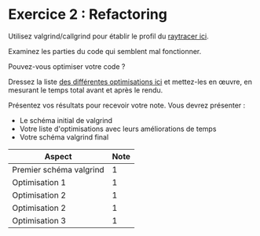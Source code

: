# Exercice 2 : Refactoring

Utilisez valgrind/callgrind pour établir le profil du [raytracer ici](https://github.com/glassworks/course-optimisation-sample).

Examinez les parties du code qui semblent mal fonctionner. 

Pouvez-vous optimiser votre code ?

Dressez la liste [des différentes optimisations ici](./inefficient-code.md) et mettez-les en œuvre, en mesurant le temps total avant et après le rendu. 

Présentez vos résultats pour recevoir votre note. Vous devrez présenter :

- Le schéma initial de valgrind
- Votre liste d'optimisations avec leurs améliorations de temps
- Votre schéma valgrind final


| Aspect    | Note              |
| ---------------------- | ----------------- |
| Premier schéma valgrind  |         1          |
| Optimisation 1 |                1   |
| Optimisation 2 |   1 |
| Optimisation 2  |         1 |
| Optimisation 3  |         1 |